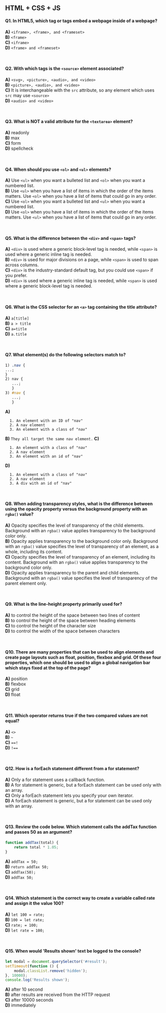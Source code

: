 ## HTML + CSS + JS

#### Q1. In HTML5, which tag or tags embed a webpage inside of a webpage?

**A)** `<iframe>, <frame>, and <frameset>`  
**B)** `<frame>`  
**C)** `<iframe>`  
**D)** `<frame> and <frameset>`  

<br>

#### Q2. With which tags is the `<source>` element associated?

**A)** `<svg>, <picture>, <audio>, and <video>`  
**B)** `<picture>, <audio>, and <video>`  
**C)** It is interchangeable with the `src` attribute, so any element which uses `src` may use `<source>`  
**D)** `<audio> and <video>`  

<br>

#### Q3. What is NOT a valid attribute for the `<textarea>` element?

**A)** readonly  
**B)** max  
**C)** form  
**D)** spellcheck  

<br>

#### Q4. When should you use `<ol>` and `<ul>` elements?

**A)** Use `<ul>` when you want a bulleted list and `<ol>` when you want a numbered list.  
**B)** Use `<ul>` when you have a list of items in which the order of the items matters. Use `<ol>` when you have a list of items that could go in any order.  
**C)** Use `<ol>` when you want a bulleted list and `<ul>` when you want a numbered list.  
**D)** Use `<ol>` when you have a list of items in which the order of the items matters. Use `<ul>` when you have a list of items that could go in any order.  

<br>

#### Q5. What is the difference between the `<div>` and `<span>` tags?

**A)** `<div>` is used where a generic block-level tag is needed, while `<span>` is used where a generic inline tag is needed.  
**B)** `<div>` is used for major divisions on a page, while `<span>` is used to span across columns.  
**C)** `<div>` is the industry-standard default tag, but you could use `<span>` if you prefer.  
**D)** `<div>` is used where a generic inline tag is needed, while `<span>` is used where a generic block-level tag is needed.  

<br>

#### Q6. What is the CSS selector for an `<a>` tag containing the title attribute?

**A)** `a[title]`  
**B)** `a > title`  
**C)** `a=title`  
**D)** `a.title`  

<br>

#### Q7. What element(s) do the following selectors match to?

```css
1) .nav {
...;
}
2) nav {
   ...;
   }
3) #nav {
   ...;
   }
```

**A)**

```
  1. An element with an ID of "nav"
  2. A nav element
  3. An element with a class of "nav"
```

**B)** `They all target the same nav element.`
**C)**

```
  1. An element with a class of "nav"
  2. A nav element
  3. An element with an id of "nav"
```

**D)**

```
  1. An element with a class of "nav"
  2. A nav element
  3. A div with an id of "nav"
```

<br>

#### Q8. When adding transparency styles, what is the difference between using the opacity property versus the background property with an `rgba()` value?

**A)** Opacity specifies the level of transparency of the child elements. Background with an `rgba()` value applies transparency to the background color only.  
**B)** Opacity applies transparency to the background color only. Background with an `rgba()` value specifies the level of transparency of an element, as a whole, including its content.  
**C)** Opacity specifies the level of transparency of an element, including its content. Background with an `rgba()` value applies transparency to the background color only.  
**D)** Opacity applies transparency to the parent and child elements. Background with an `rgba()` value specifies the level of transparency of the parent element only.  

<br>

#### Q9. What is the line-height property primarily used for?

**A)** to control the height of the space between two lines of content  
**B)** to control the height of the space between heading elements  
**C)** to control the height of the character size  
**D)** to control the width of the space between characters  

<br>

#### Q10. There are many properties that can be used to align elements and create page layouts such as float, position, flexbox and grid. Of these four properties, which one should be used to align a global navigation bar which stays fixed at the top of the page?

**A)** position  
**B)** flexbox  
**C)** grid  
**D)** float  

<br>

#### Q11. Which operator returns true if the two compared values are not equal?

**A)** `<>`  
**B)** `~`  
**C)** `==!`  
**D)** `!==`  

<br>

#### Q12. How is a forEach statement different from a for statement?

**A)** Only a for statement uses a callback function.  
**B)** A for statement is generic, but a forEach statement can be used only with an array.  
**C)** Only a forEach statement lets you specify your own iterator.  
**D)** A forEach statement is generic, but a for statement can be used only with an array.  

<br>

#### Q13. Review the code below. Which statement calls the addTax function and passes 50 as an argument?

```js
function addTax(total) {
    return total * 1.05;
}
```

**A)** `addTax = 50;`  
**B)** `return addTax 50;`  
**C)** `addTax(50);`  
**D)** `addTax 50;`  

<br>

#### Q14. Which statement is the correct way to create a variable called rate and assign it the value 100?

**A)** `let 100 = rate;`  
**B)** `100 = let rate;`  
**C)** `rate; = 100;`  
**D)** `let rate = 100;`  


<br>

#### Q15. When would 'Results shown' text be logged to the console?

```js
let modal = document.querySelector('#result');
setTimeout(function () {
    modal.classList.remove('hidden');
}, 10000);
console.log('Results shown');
```

**A)** after 10 second  
**B)** after results are received from the HTTP request  
**C)** after 10000 seconds  
**D)** immediately  